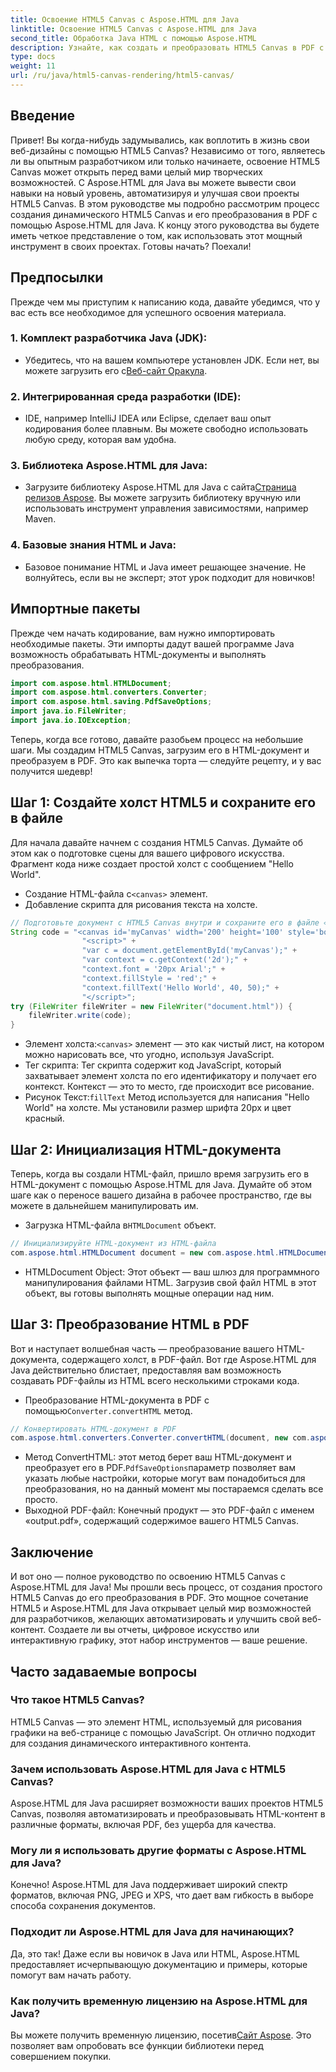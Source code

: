 ```yaml
---
title: Освоение HTML5 Canvas с Aspose.HTML для Java
linktitle: Освоение HTML5 Canvas с Aspose.HTML для Java
second_title: Обработка Java HTML с помощью Aspose.HTML
description: Узнайте, как создать и преобразовать HTML5 Canvas в PDF с помощью Aspose.HTML для Java. Это руководство идеально подходит для разработчиков, желающих улучшить свои веб-проекты.
type: docs
weight: 11
url: /ru/java/html5-canvas-rendering/html5-canvas/
---
```

## Введение
Привет! Вы когда-нибудь задумывались, как воплотить в жизнь свои веб-дизайны с помощью HTML5 Canvas? Независимо от того, являетесь ли вы опытным разработчиком или только начинаете, освоение HTML5 Canvas может открыть перед вами целый мир творческих возможностей. С Aspose.HTML для Java вы можете вывести свои навыки на новый уровень, автоматизируя и улучшая свои проекты HTML5 Canvas. В этом руководстве мы подробно рассмотрим процесс создания динамического HTML5 Canvas и его преобразования в PDF с помощью Aspose.HTML для Java. К концу этого руководства вы будете иметь четкое представление о том, как использовать этот мощный инструмент в своих проектах. Готовы начать? Поехали!
## Предпосылки
Прежде чем мы приступим к написанию кода, давайте убедимся, что у вас есть все необходимое для успешного освоения материала.
### 1. Комплект разработчика Java (JDK):
   -  Убедитесь, что на вашем компьютере установлен JDK. Если нет, вы можете загрузить его с[Веб-сайт Оракула](https://www.oracle.com/java/technologies/javase-jdk11-downloads.html).
### 2. Интегрированная среда разработки (IDE):
   - IDE, например IntelliJ IDEA или Eclipse, сделает ваш опыт кодирования более плавным. Вы можете свободно использовать любую среду, которая вам удобна.
### 3. Библиотека Aspose.HTML для Java:
   -  Загрузите библиотеку Aspose.HTML для Java с сайта[Страница релизов Aspose](https://releases.aspose.com/html/java/). Вы можете загрузить библиотеку вручную или использовать инструмент управления зависимостями, например Maven.
### 4. Базовые знания HTML и Java:
   - Базовое понимание HTML и Java имеет решающее значение. Не волнуйтесь, если вы не эксперт; этот урок подходит для новичков!
## Импортные пакеты
Прежде чем начать кодирование, вам нужно импортировать необходимые пакеты. Эти импорты дадут вашей программе Java возможность обрабатывать HTML-документы и выполнять преобразования.
```java
import com.aspose.html.HTMLDocument;
import com.aspose.html.converters.Converter;
import com.aspose.html.saving.PdfSaveOptions;
import java.io.FileWriter;
import java.io.IOException;
```
Теперь, когда все готово, давайте разобьем процесс на небольшие шаги. Мы создадим HTML5 Canvas, загрузим его в HTML-документ и преобразуем в PDF. Это как выпечка торта — следуйте рецепту, и у вас получится шедевр!
## Шаг 1: Создайте холст HTML5 и сохраните его в файле
Для начала давайте начнем с создания HTML5 Canvas. Думайте об этом как о подготовке сцены для вашего цифрового искусства. Фрагмент кода ниже создает простой холст с сообщением "Hello World".

-  Создание HTML-файла с`<canvas>` элемент.
- Добавление скрипта для рисования текста на холсте.
```java
// Подготовьте документ с HTML5 Canvas внутри и сохраните его в файле «document.html».
String code = "<canvas id='myCanvas' width='200' height='100' style='border:1px solid #d3d3d3;'></canvas>" +
				"<script>" +
				"var c = document.getElementById('myCanvas');" +
				"var context = c.getContext('2d');" +
				"context.font = '20px Arial';" +
				"context.fillStyle = 'red';" +
				"context.fillText('Hello World', 40, 50);" +
				"</script>";
try (FileWriter fileWriter = new FileWriter("document.html")) {
    fileWriter.write(code);
}
```

-  Элемент холста:`<canvas>` элемент — это как чистый лист, на котором можно нарисовать все, что угодно, используя JavaScript.
- Тег скрипта: Тег скрипта содержит код JavaScript, который захватывает элемент холста по его идентификатору и получает его контекст. Контекст — это то место, где происходит все рисование.
-  Рисунок Текст:`fillText` Метод используется для написания "Hello World" на холсте. Мы установили размер шрифта 20px и цвет красный.
## Шаг 2: Инициализация HTML-документа
Теперь, когда вы создали HTML-файл, пришло время загрузить его в HTML-документ с помощью Aspose.HTML для Java. Думайте об этом шаге как о переносе вашего дизайна в рабочее пространство, где вы можете в дальнейшем манипулировать им.

-  Загрузка HTML-файла в`HTMLDocument` объект.
```java
// Инициализируйте HTML-документ из HTML-файла
com.aspose.html.HTMLDocument document = new com.aspose.html.HTMLDocument("document.html");
```

- HTMLDocument Object: Этот объект — ваш шлюз для программного манипулирования файлами HTML. Загрузив свой файл HTML в этот объект, вы готовы выполнять мощные операции над ним.
## Шаг 3: Преобразование HTML в PDF
Вот и наступает волшебная часть — преобразование вашего HTML-документа, содержащего холст, в PDF-файл. Вот где Aspose.HTML для Java действительно блистает, предоставляя вам возможность создавать PDF-файлы из HTML всего несколькими строками кода.

-  Преобразование HTML-документа в PDF с помощью`Converter.convertHTML` метод.
```java
// Конвертировать HTML-документ в PDF
com.aspose.html.converters.Converter.convertHTML(document, new com.aspose.html.saving.PdfSaveOptions(), "output.pdf");
```

-  Метод ConvertHTML: этот метод берет ваш HTML-документ и преобразует его в PDF.`PdfSaveOptions`параметр позволяет вам указать любые настройки, которые могут вам понадобиться для преобразования, но на данный момент мы постараемся сделать все просто.
- Выходной PDF-файл: Конечный продукт — это PDF-файл с именем «output.pdf», содержащий содержимое вашего HTML5 Canvas.

## Заключение
И вот оно — полное руководство по освоению HTML5 Canvas с Aspose.HTML для Java! Мы прошли весь процесс, от создания простого HTML5 Canvas до его преобразования в PDF. Это мощное сочетание HTML5 и Aspose.HTML для Java открывает целый мир возможностей для разработчиков, желающих автоматизировать и улучшить свой веб-контент. Создаете ли вы отчеты, цифровое искусство или интерактивную графику, этот набор инструментов — ваше решение.
## Часто задаваемые вопросы
### Что такое HTML5 Canvas?
HTML5 Canvas — это элемент HTML, используемый для рисования графики на веб-странице с помощью JavaScript. Он отлично подходит для создания динамического интерактивного контента.
### Зачем использовать Aspose.HTML для Java с HTML5 Canvas?
Aspose.HTML для Java расширяет возможности ваших проектов HTML5 Canvas, позволяя автоматизировать и преобразовывать HTML-контент в различные форматы, включая PDF, без ущерба для качества.
### Могу ли я использовать другие форматы с Aspose.HTML для Java?
Конечно! Aspose.HTML для Java поддерживает широкий спектр форматов, включая PNG, JPEG и XPS, что дает вам гибкость в выборе способа сохранения документов.
### Подходит ли Aspose.HTML для Java для начинающих?
Да, это так! Даже если вы новичок в Java или HTML, Aspose.HTML предоставляет исчерпывающую документацию и примеры, которые помогут вам начать работу.
### Как получить временную лицензию на Aspose.HTML для Java?
 Вы можете получить временную лицензию, посетив[Сайт Aspose](https://purchase.aspose.com/temporary-license/). Это позволяет вам опробовать все функции библиотеки перед совершением покупки.